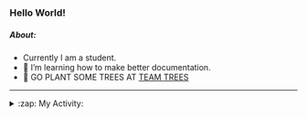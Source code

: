 ### Hello World!

##### About:
- Currently I am a student.
- 🌱 I’m learning how to make better documentation.
- 🌱 GO PLANT SOME TREES AT [TEAM TREES](https://teamtrees.org/)

---
<details>
  <summary>:zap: My Activity:</summary>
  
<!--START_SECTION:waka-->
![Code Time](http://img.shields.io/badge/Code%20Time-1%2C151%20hrs%204%20mins-blue)

**I'm a Night 🦉** 

```text
🌞 Morning                1437 commits        ██░░░░░░░░░░░░░░░░░░░░░░░   09.24 % 
🌆 Daytime                5488 commits        █████████░░░░░░░░░░░░░░░░   35.29 % 
🌃 Evening                4491 commits        ███████░░░░░░░░░░░░░░░░░░   28.88 % 
🌙 Night                  4137 commits        ███████░░░░░░░░░░░░░░░░░░   26.60 % 
```
📅 **I'm Most Productive on Wednesday** 

```text
Monday                   2334 commits        ████░░░░░░░░░░░░░░░░░░░░░   15.01 % 
Tuesday                  2038 commits        ███░░░░░░░░░░░░░░░░░░░░░░   13.10 % 
Wednesday                3579 commits        ██████░░░░░░░░░░░░░░░░░░░   23.01 % 
Thursday                 1945 commits        ███░░░░░░░░░░░░░░░░░░░░░░   12.51 % 
Friday                   1523 commits        ██░░░░░░░░░░░░░░░░░░░░░░░   09.79 % 
Saturday                 1386 commits        ██░░░░░░░░░░░░░░░░░░░░░░░   08.91 % 
Sunday                   2748 commits        ████░░░░░░░░░░░░░░░░░░░░░   17.67 % 
```


📊 **This Week I Spent My Time On** 

```text
🔥 Editors: 
VS Code                  5 hrs 47 mins       █████████████████████████   100.00 % 

🐱‍💻 Projects: 
giveth-dapps-v2          3 hrs 18 mins       ██████████████░░░░░░░░░░░   57.16 % 
praise                   2 hrs 28 mins       ███████████░░░░░░░░░░░░░░   42.84 % 
```


 Last Updated on 12/07/2023 21:10:14 UTC
<!--END_SECTION:waka-->
</details>

